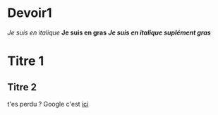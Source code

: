 # Devoir1
*Je suis en italique*
**Je suis en gras**
***Je suis en italique suplément gras***
# Titre 1
## Titre 2
t'es perdu ? Google c'est [ici](https://www.google.fr/)
